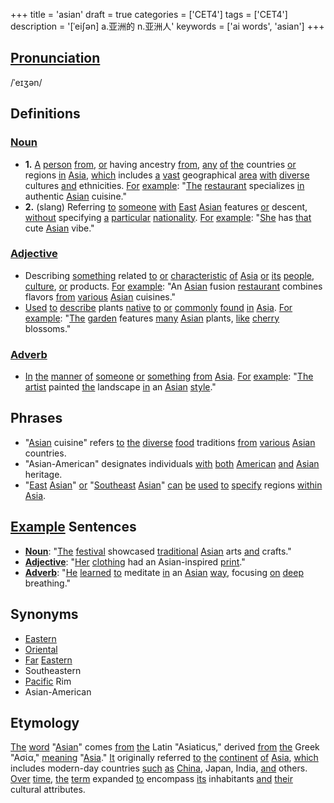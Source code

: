 +++
title = 'asian'
draft = true
categories = ['CET4']
tags = ['CET4']
description = '[ˈei∫ən] a.亚洲的 n.亚洲人'
keywords = ['ai words', 'asian']
+++

## [Pronunciation](/post/pronunciation/)
/ˈeɪʒən/

## Definitions
### [Noun](/post/noun/)
- **1.** [A](/post/a/) [person](/post/person/) [from](/post/from/), [or](/post/or/) having ancestry [from](/post/from/), [any](/post/any/) [of](/post/of/) [the](/post/the/) countries [or](/post/or/) regions [in](/post/in/) [Asia](/post/asia/), [which](/post/which/) includes [a](/post/a/) [vast](/post/vast/) geographical [area](/post/area/) [with](/post/with/) [diverse](/post/diverse/) cultures [and](/post/and/) ethnicities. [For](/post/for/) [example](/post/example/): "[The](/post/the/) [restaurant](/post/restaurant/) specializes [in](/post/in/) authentic [Asian](/post/asian/) cuisine."
- **2.** (slang) Referring [to](/post/to/) [someone](/post/someone/) [with](/post/with/) [East](/post/east/) [Asian](/post/asian/) features [or](/post/or/) descent, [without](/post/without/) specifying [a](/post/a/) [particular](/post/particular/) [nationality](/post/nationality/). [For](/post/for/) [example](/post/example/): "[She](/post/she/) has [that](/post/that/) cute [Asian](/post/asian/) vibe."

### [Adjective](/post/adjective/)
- Describing [something](/post/something/) related [to](/post/to/) [or](/post/or/) [characteristic](/post/characteristic/) [of](/post/of/) [Asia](/post/asia/) [or](/post/or/) [its](/post/its/) [people](/post/people/), [culture](/post/culture/), [or](/post/or/) products. [For](/post/for/) [example](/post/example/): "An [Asian](/post/asian/) fusion [restaurant](/post/restaurant/) combines flavors [from](/post/from/) [various](/post/various/) [Asian](/post/asian/) cuisines."
- [Used](/post/used/) [to](/post/to/) [describe](/post/describe/) plants [native](/post/native/) [to](/post/to/) [or](/post/or/) [commonly](/post/commonly/) [found](/post/found/) [in](/post/in/) [Asia](/post/asia/). [For](/post/for/) [example](/post/example/): "[The](/post/the/) [garden](/post/garden/) features [many](/post/many/) [Asian](/post/asian/) plants, [like](/post/like/) [cherry](/post/cherry/) blossoms."

### [Adverb](/post/adverb/)
- [In](/post/in/) [the](/post/the/) [manner](/post/manner/) [of](/post/of/) [someone](/post/someone/) [or](/post/or/) [something](/post/something/) [from](/post/from/) [Asia](/post/asia/). [For](/post/for/) [example](/post/example/): "[The](/post/the/) [artist](/post/artist/) painted [the](/post/the/) landscape [in](/post/in/) an [Asian](/post/asian/) [style](/post/style/)."

## Phrases
- "[Asian](/post/asian/) cuisine" refers [to](/post/to/) [the](/post/the/) [diverse](/post/diverse/) [food](/post/food/) traditions [from](/post/from/) [various](/post/various/) [Asian](/post/asian/) countries.
- "Asian-American" designates individuals [with](/post/with/) [both](/post/both/) [American](/post/american/) [and](/post/and/) [Asian](/post/asian/) heritage.
- "[East](/post/east/) [Asian](/post/asian/)" [or](/post/or/) "[Southeast](/post/southeast/) [Asian](/post/asian/)" [can](/post/can/) [be](/post/be/) [used](/post/used/) [to](/post/to/) [specify](/post/specify/) regions [within](/post/within/) [Asia](/post/asia/).

## [Example](/post/example/) Sentences
- **[Noun](/post/noun/)**: "[The](/post/the/) [festival](/post/festival/) showcased [traditional](/post/traditional/) [Asian](/post/asian/) arts [and](/post/and/) crafts."
- **[Adjective](/post/adjective/)**: "[Her](/post/her/) [clothing](/post/clothing/) had an Asian-inspired [print](/post/print/)."
- **[Adverb](/post/adverb/)**: "[He](/post/he/) [learned](/post/learned/) [to](/post/to/) meditate [in](/post/in/) an [Asian](/post/asian/) [way](/post/way/), focusing [on](/post/on/) [deep](/post/deep/) breathing."

## Synonyms
- [Eastern](/post/eastern/)
- [Oriental](/post/oriental/)
- [Far](/post/far/) [Eastern](/post/eastern/)
- Southeastern
- [Pacific](/post/pacific/) Rim
- Asian-American

## Etymology
[The](/post/the/) [word](/post/word/) "[Asian](/post/asian/)" comes [from](/post/from/) [the](/post/the/) Latin "Asiaticus," derived [from](/post/from/) [the](/post/the/) Greek "Aσία," [meaning](/post/meaning/) "[Asia](/post/asia/)." [It](/post/it/) originally referred [to](/post/to/) [the](/post/the/) [continent](/post/continent/) [of](/post/of/) [Asia](/post/asia/), [which](/post/which/) includes modern-day countries [such](/post/such/) [as](/post/as/) [China](/post/china/), Japan, India, [and](/post/and/) others. [Over](/post/over/) [time](/post/time/), [the](/post/the/) [term](/post/term/) expanded [to](/post/to/) encompass [its](/post/its/) inhabitants [and](/post/and/) [their](/post/their/) cultural attributes.
